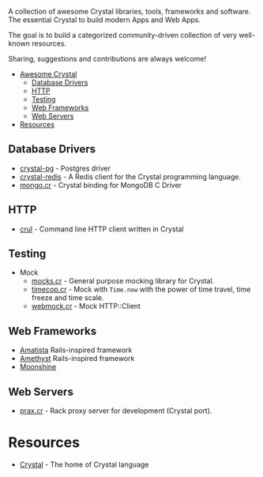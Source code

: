 A collection of awesome Crystal libraries, tools, frameworks and software. The essential Crystal to build modern Apps and Web Apps.

The goal is to build a categorized community-driven collection of very well-known resources.

Sharing, suggestions and contributions are always welcome!

* [Awesome Crystal](#awesome-crystal)
  * [Database Drivers](#database-drivers)
  * [HTTP](#http)
  * [Testing](#testing)
  * [Web Frameworks](#web-frameworks)
  * [Web Servers](#web-servers)
* [Resources](#resources)

## Database Drivers

* [crystal-pg](https://github.com/will/crystal-pg) - Postgres driver
* [crystal-redis](https://github.com/stefanwille/crystal-redis) - A Redis client for the Crystal programming language.
* [mongo.cr](https://github.com/datanoise/mongo.cr) - Crystal binding for MongoDB C Driver

## HTTP

* [crul](https://github.com/porras/crul) - Command line HTTP client written in Crystal

## Testing

* Mock
  * [mocks.cr](https://github.com/waterlink/mocks.cr) - General purpose mocking library for Crystal.
  * [timecop.cr](https://github.com/waterlink/timecop.cr) - Mock with `Time.now` with the power of time travel, time freeze and time scale.
  * [webmock.cr](https://github.com/manastech/webmock.cr) - Mock HTTP::Client

## Web Frameworks

* [Amatista](https://github.com/werner/amatista) Rails-inspired framework
* [Amethyst](https://github.com/Codcore/Amethyst) Rails-inspired framework
* [Moonshine](https://github.com/dhruvrajvanshi/Moonshine)

## Web Servers

* [prax.cr](https://github.com/ysbaddaden/prax.cr) - Rack proxy server for development (Crystal port).

# Resources

* [Crystal](crystal-lang.org) - The home of Crystal language
